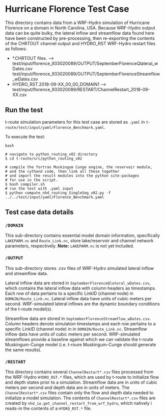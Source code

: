 # Hurricane Florence Test Case
This directory contains data from a WRF-Hydro simulation
of Hurricane Florence on a domain in North Carolina, USA.
Because WRF-Hydro output data can be quite bulky, the
lateral inflow and streamflow data found here have been
constructed by pre-processing, then re-exporting the
contents of the CHRTOUT channel output and HYDRO_RST
WRF-Hydro restart files as follows:
- *.CHRTOUT files. -->
    test/input/florence_933020089/OUTPUT/SeptemberFlorenceQlateral_wDates.csv
    test/input/florence_933020089/OUTPUT/SeptemberFlorenceStreamflow_wDates.csv
- HYDRO_RST.2018-09-XX_00_00_DOMAIN1 -->
    test/input/florence_933020089/RESTART/ChannelRestart_2018-09-XX.csv

## Run the test
t-route simulation parameters for this test case are
stored as `.yaml` in `t-route/test/input/yaml/Florence_Benchmark.yaml`.

To execute the test:

```
bash

# navigate to python_routing_v02 directory
$ cd t-route/src/python_routing_v02

# compile the fortran Muskingum Cunge engine, the reservoir module,
# and the cythond code, then link all these together
# and import the result modules into the python site-packages
# for use in the script.
$ bash compiler.sh
# run the test with .yaml input
$ python compute_nhd_routing_SingleSeg_v02.py -f ../../test/input/yaml/Florence_Benchmark.yaml

```
## Test case data details
### `/DOMAIN`
This sub-directory contains essential model domain information,
specifically `LAKEPARM.nc` and `Route_Link.nc`, store
lake/reservoir and channel network parameters, respectively.
__Note:__ `LAKEPARM.nc` is not yet included.

### `/OUTPUT`
This sub-directory stores .csv files of WRF-Hydro simulated
lateral inflow and streamflow data.

Lateral inflow data are stored in `SeptemberFlorenceQlateral_wDates.csv`,
which contains the lateral inflow data with column
headers as timestamps.
Each row of data pertains to a
specific LinkID (channel node) in `DOMAIN/Route_Link.nc`.
Lateral inflow data have units of cubic meters per second.
WRF-simulated lateral inflows are the dynamic boundary
conditions of the t-route model(s).

Streamflow data are stored in `SeptemberFlorenceStreamflow_wDates.csv`.
Column headers denote simulation timestamps and each row pertains
to a specific LinkID (channel node) in  in `DOMAIN/Route_Link.nc`.
Streamflow inflow data have units of cubic meters per second.
WRF-simulated streamflows provide a baseline against which we
can validate the t-route Muskingum-Cunge model (i.e. t-roure
Muskingum-Cunge should generate the same results).

### `/RESTART`
This directory contains several `ChannelRestart*.csv`
files processed from the
WRF-Hydro `HYDRO_RST.*` files, which are used by
t-route to initialize flow and depth
states prior to a simulation. Streamflow data are in units of
cubic meters per second and depth data are in units of meters.
The `ChannelRestart*.csv` files contain only the flow
and depth data needed to initialize a model simulation. The contents
of `ChannelRestart*.csv` files are created by
`nhd_io.get_channel_restart_from_wrf_hydro`, which natively i
reads-in the contents of a `HYDRO_RST.*` file.
